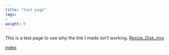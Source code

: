 ```yaml
---
title: "test page"
tags:
- 
weight: 0
---
```

This is a test page to see why the link I made isn't working. 
[Resize_Disk_img](Resize_Disk_img.md)

[index](_index.md)
